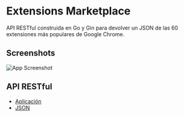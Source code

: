 # Extensions Marketplace 

API RESTful construida en Go y Gin para devolver un JSON de las 60 extensiones más populares de Google Chrome.

## Screenshots

![App Screenshot](https://i.imgur.com/IfzSiae.png)

## API RESTful 

 - [Aplicación](https://extension-marketplace-app.pages.dev/)
 - [JSON](https://extension-marketplace-api-production.up.railway.app/api/extensions)

